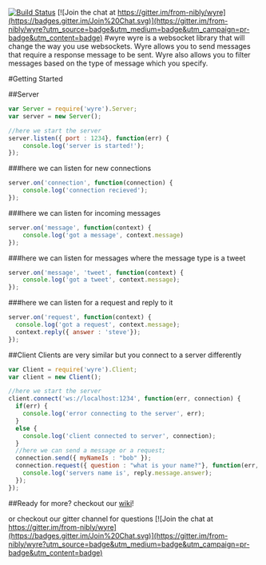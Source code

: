 [![Build Status](https://drone.io/github.com/from-nibly/wyre/status.png)](https://drone.io/github.com/from-nibly/wyre/latest)
[![Join the chat at https://gitter.im/from-nibly/wyre](https://badges.gitter.im/Join%20Chat.svg)](https://gitter.im/from-nibly/wyre?utm_source=badge&utm_medium=badge&utm_campaign=pr-badge&utm_content=badge)
#wyre
wyre is a websocket library that will change the way you use websockets.  Wyre allows you to send messages that require a response message to be sent. Wyre also allows you to filter messages based on the type of message which you specify.

#Getting Started

##Server
```js
var Server = require('wyre').Server;
var server = new Server();

//here we start the server
server.listen({ port : 1234}, function(err) {
    console.log('server is started!');
});
```

###here we can listen for new connections
```js
server.on('connection', function(connection) {
    console.log('connection recieved');
});
```

###here we can listen for incoming messages
```js
server.on('message', function(context) {
    console.log('got a message', context.message)
});
```

###here we can listen for messages where the message type is a tweet
```js
server.on('message', 'tweet', function(context) {
    console.log('got a tweet', context.message);
});
```

###here we can listen for a request and reply to it
```js
server.on('request', function(context) {
  console.log('got a request', context.message);
  context.reply({ answer : 'steve'});
});
```

##Client
Clients are very similar but you connect to a server differently
```js
var Client = require('wyre').Client;
var client = new Client();

//here we start the server
client.connect('ws://localhost:1234', function(err, connection) {
  if(err) {
    console.log('error connecting to the server', err);
  }
  else {
    console.log('client connected to server', connection);
  }
  //here we can send a message or a request;
  connection.send({ myNameIs : "bob" });
  connection.request({ question : "what is your name?"}, function(err, reply) {
    console.log('servers name is', reply.message.answer);
  });
});
```

##Ready for more?
checkout our [wiki](https://github.com/from-nibly/wyre/wiki)!

or checkout our gitter channel for questions [![Join the chat at https://gitter.im/from-nibly/wyre](https://badges.gitter.im/Join%20Chat.svg)](https://gitter.im/from-nibly/wyre?utm_source=badge&utm_medium=badge&utm_campaign=pr-badge&utm_content=badge)
